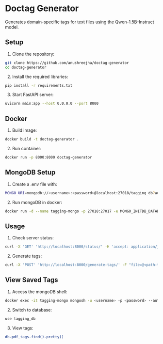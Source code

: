 # Doctag Generator

Generates domain-specific tags for text files using the Qwen-1.5B-Instruct model. 

## Setup

1. Clone the repository:
```bash
git clone https://github.com/anushreejha/doctag-generator
cd doctag-generator
```

2. Install the required libraries:
```bash
pip install -r requirements.txt
```

3. Start FastAPI server:
```bash
uvicorn main:app --host 0.0.0.0 --port 8000
```

## Docker

1. Build image:
```bash
docker build -t doctag-generator .
```

2. Run container:
```bash
docker run -p 8000:8000 doctag-generator
```

## MongoDB Setup

1. Create a .env file with:
```bash
MONGO_URI=mongodb://<username>:<password>@localhost:27018/tagging_db?authSource=tagging_db
```

2. Run mongoDB in docker:
```bash
docker run -d --name tagging-mongo -p 27018:27017 -e MONGO_INITDB_DATABASE=tagging_db mongo
```

## Usage

1. Check server status:
```bash
curl -X 'GET' 'http://localhost:8000/status/' -H 'accept: application/json'
```

2. Generate tags:
```bash
curl -X 'POST' 'http://localhost:8000/generate-tags/' -F "file=@<path-to-file>"
```

## View Saved Tags 

1. Access the mongoDB shell:
```bash
docker exec -it tagging-mongo mongosh -u <username> -p <password> --authenticationDatabase tagging_db
```

2. Switch to database:
```bash
use tagging_db
```

3. View tags:
```bash
db.pdf_tags.find().pretty()
```
